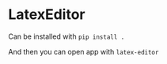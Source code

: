 # LatexEditor

Can be installed with 
```pip install .```

And then you can open app with
```latex-editor```